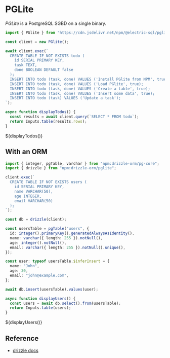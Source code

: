 # PGLite

_PGLite_ is a PostgreSQL SGBD on a single binary.

```ts echo display
import { PGlite } from "https://cdn.jsdelivr.net/npm/@electric-sql/pglite/dist/index.js";

const client = new PGlite();

await client.exec(`
  CREATE TABLE IF NOT EXISTS todo (
    id SERIAL PRIMARY KEY,
    task TEXT,
    done BOOLEAN DEFAULT false
  );
  INSERT INTO todo (task, done) VALUES ('Install PGlite from NPM', true);
  INSERT INTO todo (task, done) VALUES ('Load PGlite', true);
  INSERT INTO todo (task, done) VALUES ('Create a table', true);
  INSERT INTO todo (task, done) VALUES ('Insert some data', true);
  INSERT INTO todo (task) VALUES ('Update a task');
`);
```

```ts echo
async function displayTodos() {
  const results = await client.query(`SELECT * FROM todo`);
  return Inputs.table(results.rows);
}
```

<div class="card" style="padding: 0;">
    ${displayTodos()}
</div>

## With an ORM

```ts echo
import { integer, pgTable, varchar } from "npm:drizzle-orm/pg-core";
import { drizzle } from "npm:drizzle-orm/pglite";

client.exec(`
  CREATE TABLE IF NOT EXISTS users (
    id SERIAL PRIMARY KEY,
    name VARCHAR(50),
    age INTEGER,
    email VARCHAR(50)
  );
`);

const db = drizzle(client);

const usersTable = pgTable("users", {
  id: integer().primaryKey().generatedAlwaysAsIdentity(),
  name: varchar({ length: 255 }).notNull(),
  age: integer().notNull(),
  email: varchar({ length: 255 }).notNull().unique(),
});

const user: typeof usersTable.$inferInsert = {
  name: "John",
  age: 30,
  email: "john@example.com",
};

await db.insert(usersTable).values(user);
```

```ts echo
async function displayUsers() {
  const users = await db.select().from(usersTable);
  return Inputs.table(users);
}
```

<div class="card" style="padding: 0;">
    ${displayUsers()}
</div>

## Reference

- [drizzle docs](https://orm.drizzle.team/docs/connect-pglite)

